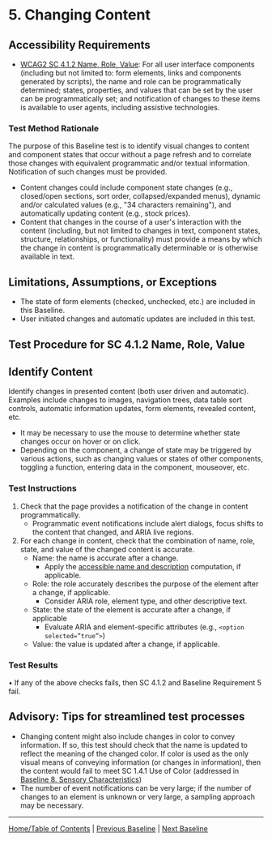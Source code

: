 # 5. Changing Content
## Accessibility Requirements
* [WCAG2 SC 4.1.2 Name, Role, Value](https://www.w3.org/TR/UNDERSTANDING-WCAG20/ensure-compat-rsv.html): For all user interface components (including but not limited to: form elements, links and components generated by scripts), the name and role can be programmatically determined; states, properties, and values that can be set by the user can be programmatically set; and notification of changes to these items is available to user agents, including assistive technologies.

### Test Method Rationale
The purpose of this Baseline test is to identify visual changes to content and component states that occur without a page refresh and to correlate those changes with equivalent programmatic and/or textual information. Notification of such changes must be provided.
* Content changes could include component state changes (e.g., closed/open sections, sort order, collapsed/expanded menus), dynamic and/or calculated values (e.g., "34 characters remaining"), and automatically updating content (e.g., stock prices). 
* Content that changes in the course of a user's interaction with the content (including, but not limited to changes in text, component states, structure, relationships, or functionality) must provide a means by which the change in content is programmatically determinable or is otherwise available in text.

## Limitations, Assumptions, or Exceptions
* The state of form elements (checked, unchecked, etc.) are included in this Baseline.
* User initiated changes and automatic updates are included in this test.

## Test Procedure for SC 4.1.2 Name, Role, Value
## Identify Content
Identify changes in presented content (both user driven and automatic). Examples include changes to images, navigation trees, data table sort controls, automatic information updates, form elements, revealed content, etc. 
* It may be necessary to use the mouse to determine whether state changes occur on hover or on click.
* Depending on the component, a change of state may be triggered by various actions, such as changing values or states of other components, toggling a function, entering data in the component, mouseover, etc.

### Test Instructions
1. Check that the page provides a notification of the change in content programmatically. 
   * Programmatic event notifications include alert dialogs, focus shifts to the content that changed, and ARIA live regions.
1. For each change in content, check that the combination of name, role, state, and value of the changed content is accurate.
    * Name: the name is accurate after a change. 
        * Apply the [accessible name and description](https://www.w3.org/TR/html-aam-1.0/#accessible-name-and-description-computation) computation, if applicable. 
    * Role: the role accurately describes the purpose of the element after a change, if applicable.
        * Consider ARIA role, element type, and other descriptive text.
    * State: the state of the element is accurate after a change, if applicable 
        * Evaluate ARIA and element-specific attributes (e.g., `<option selected=”true”>`)
    * Value: the value is updated after a change, if applicable.

### Test Results
•	If any of the above checks fails, then SC 4.1.2 and Baseline Requirement 5 fail.

## Advisory: Tips for streamlined test processes
* Changing content might also include changes in color to convey information. If so, this test should check that the name is updated to reflect the meaning of the changed color. If color is used as the only visual means of conveying information (or changes in information), then the content would fail to meet SC 1.4.1 Use of Color (addressed in [Baseline 8. Sensory Characteristics](08Sensory.md))
* The number of event notifications can be very large; if the number of changes to an element is unknown or very large, a sampling approach may be necessary.

----------------------------------------
[Home/Table of Contents](index.md) | [Previous Baseline](04RepetitiveContent.md) | [Next Baseline](06Images.md)
